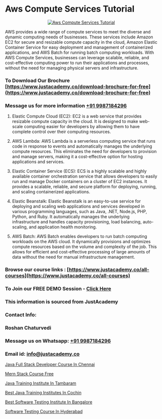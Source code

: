 # Aws Compute Services Tutorial

<p align="center">
  <a href="https://justacademy.co/course-detail/microsoft-azure-training">
    <img src="https://justacademy.co/storage2/course_image/1708336833_course_image.png" alt="Aws Compute Services Tutorial">
  </a>
</p>


AWS provides a wide range of compute services to meet the diverse and dynamic computing needs of businesses. These services include Amazon EC2 for secure and resizable compute capacity in the cloud, Amazon Elastic Container Service for easy deployment and management of containerized applications, and AWS Batch for running batch computing workloads. With AWS Compute Services, businesses can leverage scalable, reliable, and cost-effective computing power to run their applications and processes, without the need for managing physical servers and infrastructure. 
### To Download Our Brochure [https://www.justacademy.co/download-brochure-for-free](https://www.justacademy.co/download-brochure-for-free)
### Message us for more information [+91 9987184296](https://api.whatsapp.com/send?phone=919987184296)
1) Elastic Compute Cloud (EC2): EC2 is a web service that provides resizable compute capacity in the cloud. It is designed to make web-scale computing easier for developers by allowing them to have complete control over their computing resources.

2) AWS Lambda: AWS Lambda is a serverless computing service that runs code in response to events and automatically manages the underlying compute resources. This eliminates the need for developers to provision and manage servers, making it a cost-effective option for hosting applications and services.

3) Elastic Container Service (ECS): ECS is a highly scalable and highly available container orchestration service that allows developers to easily run and manage Docker containers on a cluster of EC2 instances. It provides a scalable, reliable, and secure platform for deploying, running, and scaling containerized applications.

4) Elastic Beanstalk: Elastic Beanstalk is an easy-to-use service for deploying and scaling web applications and services developed in various programming languages, such as Java, .NET, Node.js, PHP, Python, and Ruby. It automatically manages the underlying infrastructure and handles capacity provisioning, load balancing, auto-scaling, and application health monitoring.

5) AWS Batch: AWS Batch enables developers to run batch computing workloads on the AWS cloud. It dynamically provisions and optimizes compute resources based on the volume and complexity of the job. This allows for efficient and cost-effective processing of large amounts of data without the need for manual infrastructure management.

### Browse our course links : [https://www.justacademy.co/all-courses](https://www.justacademy.co/all-courses) 
### To Join our FREE DEMO Session - [Click Here](https://www.justacademy.co/register-for-course-demo)


### This information is sourced from JustAcademy
### Contact Info:
### Roshan Chaturvedi
### Message us on Whatsapp: [+91 9987184296](https://api.whatsapp.com/send?phone=919987184296)
### Email id: [info@justacademy.co](mailto:info@justacademy.co)
                
[Java Full Stack Developer Course In Chennai](https://www.linkedin.com/pulse/java-full-stack-developer-course-chennai-justacademy-coimbatore-cctsc/)

[Mern Stack Course Free](https://www.linkedin.com/pulse/mern-stack-course-free-justacademy-chennai-e3w5e/)

[Java Training Institute In Tambaram](https://medium.com/@shivamja27/java-training-institute-in-tambaram-246dbc980bc1)

[Best Java Training Institutes In Cochin](https://medium.com/@negishivu99/best-java-training-institutes-in-cochin-dce94aad04ce)

[Best Software Testing Institute In Bangalore](https://justacademyin.github.io/justacademy/best-software-testing-institute-in-bangalore)

[Software Testing Course In Hyderabad](https://justacademyin.github.io/justacademy/software-testing-course-in-hyderabad)

